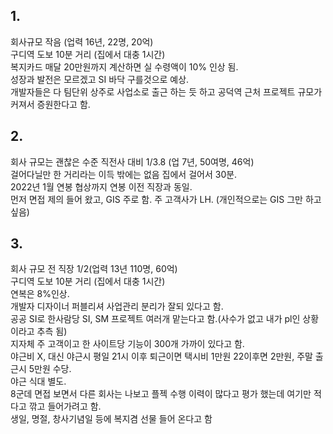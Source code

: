 ## 1.

회사규모 작음 (업력 16년, 22명, 20억)  
구디역 도보 10분 거리 (집에서 대충 1시간)  
복지카드 매달 20만원까지 계산하면 실 수령액이 10% 인상 됨.  
성장과 발전은 모르겠고 SI 바닥 구를것으로 예상.  
개발자들은 다 팀단위 상주로 사업소로 출근 하는 듯 하고 공덕역 근처 프로젝트 규모가 커져서 증원한다고 함.

## 2.

회사 규모는 괜찮은 수준 직전사 대비 1/3.8 (업 7년, 50여명, 46억)  
걸어다닐만 한 거리라는 이득 밖에는 없음 집에서 걸어서 30분.  
2022년 1월 연봉 협상까지 연봉 이전 직장과 동일.  
먼저 면접 제의 들어 왔고, GIS 주로 함. 주 고객사가 LH. (개인적으로는 GIS 그만 하고싶음)

## 3.

회사 규모 전 직장 1/2(업력 13년 110명, 60억)  
구디역 도보 10분 거리 (집에서 대충 1시간)  
연복은 8%인상.  
개발자 디자이너 퍼블리셔 사업관리 분리가 잘되 있다고 함.  
공공 SI로 한사람당 SI, SM 프로젝트 여러개 맡는다고 함.(사수가 없고 내가 pl인 상황이라고 추측 됨)  
지자체 주 고객이고 한 사이트당 기능이 300개 가까이 있다고 함.  
야근비 X, 대신 야근시 평일 21시 이후 퇴근이면 택시비 1만원 22이후면 2만원, 주말 출근시 5만원 수당.  
야근 식대 별도.  
8군데 면접 보면서 다른 회사는 나보고 플젝 수행 이력이 많다고 평가 했는데 여기만 적다고 깎고 들어가려고 함.  
생일, 명절, 창사기념일 등에 복지겸 선물 들어 온다고 함
